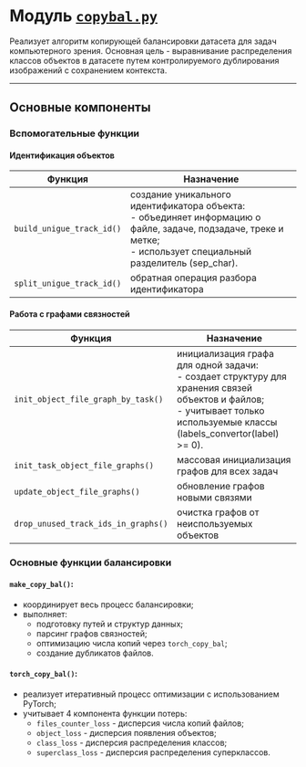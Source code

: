 # Модуль [`copybal.py`](https://github.com/NikitaShubin/dl_utils/blob/main/copybal.py "Перейти к модулю")

Реализует алгоритм копирующей балансировки датасета для задач компьютерного зрения. Основная цель - выравнивание распределения классов объектов в датасете путем контролируемого дублирования изображений с сохранением контекста.

---

## Основные компоненты

### Вспомогательные функции

#### Идентификация объектов
| Функция                   | Назначение                                                                                                                                                                   |
|---------------------------|------------------------------------------------------------------------------------------------------------------------------------------------------------------------------|
| `build_unigue_track_id()` | создание уникального идентификатора объекта: <br/> - объединяет информацию о файле, задаче, подзадаче, треке и метке; <br/> - использует специальный разделитель (sep_char). |
| `split_unigue_track_id()` | обратная операция разбора идентификатора                                                                                                                                     |


#### Работа с графами связностей
| Функция                            | Назначение                                                                                                                                                                          |
|------------------------------------|-------------------------------------------------------------------------------------------------------------------------------------------------------------------------------------|
| `init_object_file_graph_by_task()` | инициализация графа для одной задачи: <br/> - создает структуру для хранения связей объектов и файлов; <br/> - учитывает только используемые классы (labels_convertor(label) >= 0). |
| `init_task_object_file_graphs()`   | массовая инициализация графов для всех задач                                                                                                                                        |
| `update_object_file_graphs()`      | обновление графов новыми связями                                                                                                                                                    |
|`drop_unused_track_ids_in_graphs()` | очистка графов от неиспользуемых объектов                                                                                                                                           |

### Основные функции балансировки
#### `make_copy_bal()`:
- координирует весь процесс балансировки;
- выполняет:
  - подготовку путей и структур данных;
  - парсинг графов связностей;
  - оптимизацию числа копий через `torch_copy_bal`;
  - создание дубликатов файлов.

#### `torch_copy_bal()`:
- реализует итеративный процесс оптимизации с использованием PyTorch;
- учитывает 4 компонента функции потерь:
  - `files_counter_loss` - дисперсия числа копий файлов;
  - `object_loss` - дисперсия появления объектов;
  - `class_loss` - дисперсия распределения классов;
  - `superclass_loss` - дисперсия распределения суперклассов.
